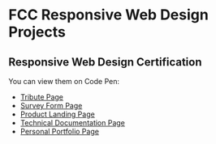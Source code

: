 ﻿# FCC Responsive Web Design Projects

## Responsive Web Design Certification

You can view them on Code Pen:
- [Tribute Page](https://codepen.io/mikeattah/pen/WNRMgRE)
- [Survey Form Page](https://codepen.io/mikeattah/pen/yLgjbLE)
- [Product Landing Page](https://codepen.io/mikeattah/pen/dyNgNZY)
- [Technical Documentation Page](https://codepen.io/mikeattah/pen/rNyWPJG)
- [Personal Portfolio Page](https://codepen.io/mikeattah/pen/BaWRPzX)
